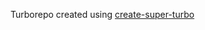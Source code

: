 Turborepo created using
[create-super-turbo](https://github.com/super-turbo-stack/create-super-turbo)
